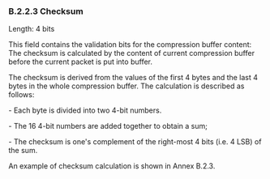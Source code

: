 ### B.2.2.3 Checksum

Length: 4 bits

This field contains the validation bits for the compression buffer
content: The checksum is calculated by the content of current
compression buffer before the current packet is put into buffer.

The checksum is derived from the values of the first 4 bytes and the
last 4 bytes in the whole compression buffer. The calculation is
described as follows:

\- Each byte is divided into two 4-bit numbers.

\- The 16 4-bit numbers are added together to obtain a sum;

\- The checksum is one\'s complement of the right-most 4 bits (i.e. 4
LSB) of the sum.

An example of checksum calculation is shown in Annex B.2.3.